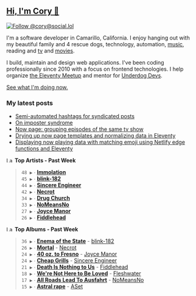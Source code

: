 ## [Hi, I'm Cory 👋](https://coryd.dev)

[![Follow @cory@social.lol](https://img.shields.io/mastodon/follow/109606224363698309?domain=https%3A%2F%2Fsocial.lol&style=for-the-badge&logo=Mastodon&logoColor=white&labelColor=6364FF)](https://social.lol/@cory)

I'm a software developer in Camarillo, California. I enjoy hanging out with my beautiful family and 4 rescue dogs, technology, automation, <a href="https://www.last.fm/user/cdrn_" target="_blank" rel="noopener noreferrer">music</a>, reading and <a href="https://trakt.tv/users/cdransf" target="_blank" rel="noopener noreferrer">tv</a> and <a href="https://letterboxd.com/cdme" target="_blank" rel="noopener noreferrer">movies</a>.

I build, maintain and design web applications. I've been coding professionally since 2010 with a focus on frontend technologies. I help organize [the Eleventy Meetup](https://11tymeetup.dev/) and mentor for [Underdog Devs](https://www.underdogdevs.org/).

[See what I'm doing now.](https://coryd.dev/now)

### My latest posts
<!-- BLOGPOSTS:START -->
- [Semi-automated hashtags for syndicated posts](https://coryd.dev/posts/2023/semi-automated-hashtags-syndicated-posts/)
- [On imposter syndrome](https://coryd.dev/posts/2023/on-imposter-syndrome/)
- [Now page: grouping episodes of the same tv show](https://coryd.dev/posts/2023/now-page-grouping-episodes-of-same-show/)
- [Drying up now page templates and normalizing data in Eleventy](https://coryd.dev/posts/2023/drying-up-now-page-templates-eleventy/)
- [Displaying now playing data with matching emoji using Netlify edge functions and Eleventy](https://coryd.dev/posts/2023/now-playing-eleventy-netlify-edge-functions-emoji/)
<!-- BLOGPOSTS:END -->

<!--START_LASTFM_ARTISTS:{"period": "7day", "rows": 8}-->
<a href="https://last.fm" target="_blank"><img src="https://user-images.githubusercontent.com/17434202/215290617-e793598d-d7c9-428f-9975-156db1ba89cc.svg" alt="Last.fm Logo" width="18" height="13"/></a> **Top Artists - Past Week**

> `48 ▶️` ∙ **[Immolation](https://www.last.fm/music/Immolation)**<br/>
> `45 ▶️` ∙ **[blink-182](https://www.last.fm/music/blink-182)**<br/>
> `44 ▶️` ∙ **[Sincere Engineer](https://www.last.fm/music/Sincere+Engineer)**<br/>
> `42 ▶️` ∙ **[Necrot](https://www.last.fm/music/Necrot)**<br/>
> `34 ▶️` ∙ **[Drug Church](https://www.last.fm/music/Drug+Church)**<br/>
> `33 ▶️` ∙ **[NoMeansNo](https://www.last.fm/music/NoMeansNo)**<br/>
> `27 ▶️` ∙ **[Joyce Manor](https://www.last.fm/music/Joyce+Manor)**<br/>
> `26 ▶️` ∙ **[Fiddlehead](https://www.last.fm/music/Fiddlehead)**<br/>
<!--END_LASTFM_ARTISTS-->

<!--START_LASTFM_ALBUMS:{"period": "7day", "rows": 8}-->
<a href="https://last.fm" target="_blank"><img src="https://user-images.githubusercontent.com/17434202/215290617-e793598d-d7c9-428f-9975-156db1ba89cc.svg" alt="Last.fm Logo" width="18" height="13"/></a> **Top Albums - Past Week**

> `36 ▶️` ∙ **[Enema of the State](https://www.last.fm/music/blink-182/Enema+of+the+State)** - [blink-182](https://www.last.fm/music/blink-182)<br/>
> `26 ▶️` ∙ **[Mortal](https://www.last.fm/music/Necrot/Mortal)** - [Necrot](https://www.last.fm/music/Necrot)<br/>
> `24 ▶️` ∙ **[40 oz. to Fresno](https://www.last.fm/music/Joyce+Manor/40+oz.+to+Fresno)** - [Joyce Manor](https://www.last.fm/music/Joyce+Manor)<br/>
> `24 ▶️` ∙ **[Cheap Grills](https://www.last.fm/music/Sincere+Engineer/Cheap+Grills)** - [Sincere Engineer](https://www.last.fm/music/Sincere+Engineer)<br/>
> `21 ▶️` ∙ **[Death Is Nothing to Us](https://www.last.fm/music/Fiddlehead/Death+Is+Nothing+to+Us)** - [Fiddlehead](https://www.last.fm/music/Fiddlehead)<br/>
> `18 ▶️` ∙ **[We're Not Here to Be Loved](https://www.last.fm/music/Fleshwater/We%27re+Not+Here+to+Be+Loved)** - [Fleshwater](https://www.last.fm/music/Fleshwater)<br/>
> `17 ▶️` ∙ **[All Roads Lead To Ausfahrt](https://www.last.fm/music/NoMeansNo/All+Roads+Lead+To+Ausfahrt)** - [NoMeansNo](https://www.last.fm/music/NoMeansNo)<br/>
> `15 ▶️` ∙ **[Astral rape](https://www.last.fm/music/ASet/Astral+rape)** - [ASet](https://www.last.fm/music/ASet)<br/>
<!--END_LASTFM_ALBUMS-->
